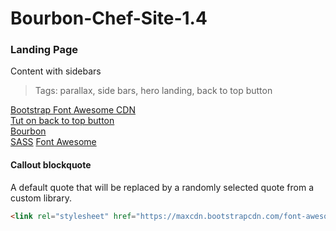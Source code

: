 # Bourbon-Chef-Site-1.4
### Landing Page
Content with sidebars  
> Tags: parallax, side bars, hero landing, back to top button  

[Bootstrap Font Awesome CDN](https://www.bootstrapcdn.com/fontawesome/)  
[Tut on back to top button](https://getflywheel.com/layout/add-sticky-back-top-button-website/)  
[Bourbon](http://bourbon.io/docs/)   
[SASS](http://sass-lang.com/libsass)
[Font Awesome](http://fontawesome.io/icons/)  

#### Callout blockquote
A default quote that will be replaced by a randomly selected quote from a custom library.

```html
<link rel="stylesheet" href="https://maxcdn.bootstrapcdn.com/font-awesome/4.7.0/css/font-awesome.min.css" />
```
